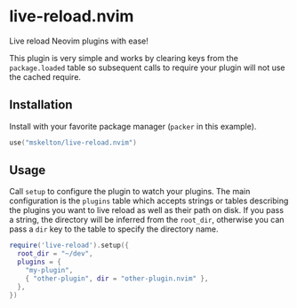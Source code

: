 # live-reload.nvim

Live reload Neovim plugins with ease!

This plugin is very simple and works by clearing keys from the `package.loaded`
table so subsequent calls to require your plugin will not use the cached
require.

## Installation

Install with your favorite package manager (`packer` in this example).

```lua
use("mskelton/live-reload.nvim")
```

## Usage

Call `setup` to configure the plugin to watch your plugins. The main
configuration is the `plugins` table which accepts strings or tables describing
the plugins you want to live reload as well as their path on disk. If you pass
a string, the directory will be inferred from the `root_dir`, otherwise you can
pass a `dir` key to the table to specify the directory name.

```lua
require('live-reload').setup({
  root_dir = "~/dev",
  plugins = {
    "my-plugin",
    { "other-plugin", dir = "other-plugin.nvim" },
  },
})
```
